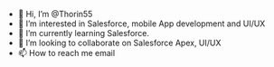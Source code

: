 - 👋 Hi, I’m @Thorin55
- 👀 I’m interested in Salesforce, mobile App development and UI/UX
- 🌱 I’m currently learning Salesforce.
- 💞️ I’m looking to collaborate on Salesforce Apex, UI/UX
- 📫 How to reach me email

<!---
Thorin55/Thorin55 is a ✨ special ✨ repository because its `README.md` (this file) appears on your GitHub profile.
You can click the Preview link to take a look at your changes.
--->

